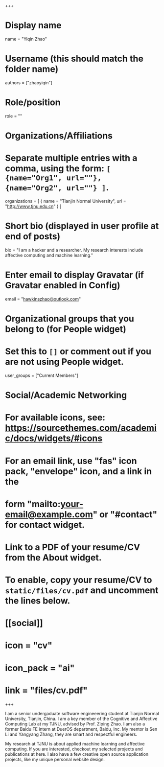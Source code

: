 +++
# Display name
name = "Yiqin Zhao"

# Username (this should match the folder name)
authors = ["zhaoyiqin"]

# Role/position
role = ""

# Organizations/Affiliations
#   Separate multiple entries with a comma, using the form: `[ {name="Org1", url=""}, {name="Org2", url=""} ]`.
organizations = [ { name = "Tianjin Normal University", url = "http://www.tjnu.edu.cn" } ]

# Short bio (displayed in user profile at end of posts)
bio = "I am a hacker and a researcher. My research interests include affective computing and machine learning."

# Enter email to display Gravatar (if Gravatar enabled in Config)
email = "hawkinszhao@outlook.com"

# Organizational groups that you belong to (for People widget)
#   Set this to `[]` or comment out if you are not using People widget.
user_groups = ["Current Members"]


# Social/Academic Networking
# For available icons, see: https://sourcethemes.com/academic/docs/widgets/#icons
#   For an email link, use "fas" icon pack, "envelope" icon, and a link in the
#   form "mailto:your-email@example.com" or "#contact" for contact widget.


# Link to a PDF of your resume/CV from the About widget.
# To enable, copy your resume/CV to `static/files/cv.pdf` and uncomment the lines below.
# [[social]]
#   icon = "cv"
#   icon_pack = "ai"
#   link = "files/cv.pdf"

+++

I am a senior undergaduate software engineeering student at Tianjin Normal University, Tianjin, China. I am a key member of the Cognitive and Affective Computing Lab at my TJNU, advised by Prof. Ziping Zhao. I am also a former Baidu FE intern at DuerOS department, Baidu, Inc. My mentor is Sen Li and Yangyang Zhang, they are smart and respectful engineers.

My research at TJNU is about applied machine learning and affective computing. If you are interested, checkout my selected projects and publications at here. I also have a few creative open source application projects, like my unique personal website design.
